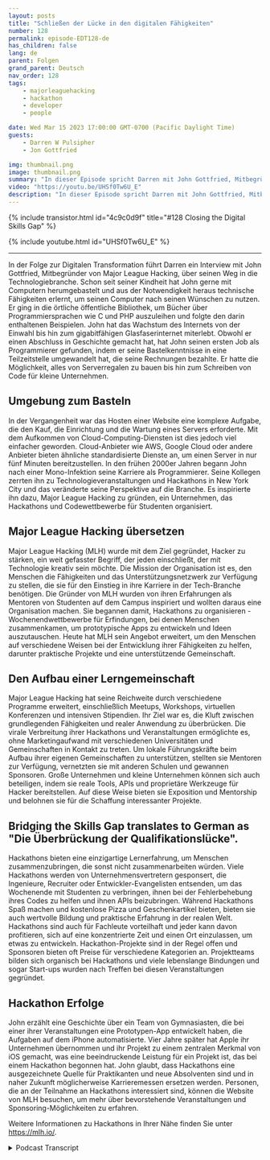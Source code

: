 ```yaml
---
layout: posts
title: "Schließen der Lücke in den digitalen Fähigkeiten"
number: 128
permalink: episode-EDT128-de
has_children: false
lang: de
parent: Folgen
grand_parent: Deutsch
nav_order: 128
tags:
    - majorleaguehacking
    - hackathon
    - developer
    - people

date: Wed Mar 15 2023 17:00:00 GMT-0700 (Pacific Daylight Time)
guests:
    - Darren W Pulsipher
    - Jon Gottfried

img: thumbnail.png
image: thumbnail.png
summary: "In dieser Episode spricht Darren mit John Gottfried, Mitbegründer von Major League Hacking, darüber, wie man die digitale Kompetenzlücke durch praktische Zusammenarbeit mit Hilfe von Hackathons schließen kann."
video: "https://youtu.be/UHSf0Tw6U_E"
description: "In dieser Episode spricht Darren mit John Gottfried, Mitbegründer von Major League Hacking, darüber, wie man die digitale Kompetenzlücke durch praktische Zusammenarbeit mit Hilfe von Hackathons schließen kann."
---
```


<div>
{% include transistor.html id="4c9c0d9f" title="#128 Closing the Digital Skills Gap" %}

{% include youtube.html id="UHSf0Tw6U_E" %}
</div>

---

In der Folge zur Digitalen Transformation führt Darren ein Interview mit John Gottfried, Mitbegründer von Major League Hacking, über seinen Weg in die Technologiebranche. Schon seit seiner Kindheit hat John gerne mit Computern herumgebastelt und aus der Notwendigkeit heraus technische Fähigkeiten erlernt, um seinen Computer nach seinen Wünschen zu nutzen. Er ging in die örtliche öffentliche Bibliothek, um Bücher über Programmiersprachen wie C und PHP auszuleihen und folgte den darin enthaltenen Beispielen. John hat das Wachstum des Internets von der Einwahl bis hin zum gigabitfähigen Glasfaserinternet miterlebt. Obwohl er einen Abschluss in Geschichte gemacht hat, hat John seinen ersten Job als Programmierer gefunden, indem er seine Bastelkenntnisse in eine Teilzeitstelle umgewandelt hat, die seine Rechnungen bezahlte. Er hatte die Möglichkeit, alles von Serverregalen zu bauen bis hin zum Schreiben von Code für kleine Unternehmen.

## Umgebung zum Basteln

In der Vergangenheit war das Hosten einer Website eine komplexe Aufgabe, die den Kauf, die Einrichtung und die Wartung eines Servers erforderte. Mit dem Aufkommen von Cloud-Computing-Diensten ist dies jedoch viel einfacher geworden. Cloud-Anbieter wie AWS, Google Cloud oder andere Anbieter bieten ähnliche standardisierte Dienste an, um einen Server in nur fünf Minuten bereitzustellen. In den frühen 2000er Jahren begann John nach einer Mono-Infektion seine Karriere als Programmierer. Seine Kollegen zerrten ihn zu Technologieveranstaltungen und Hackathons in New York City und das veränderte seine Perspektive auf die Branche. Es inspirierte ihn dazu, Major League Hacking zu gründen, ein Unternehmen, das Hackathons und Codewettbewerbe für Studenten organisiert.

## Major League Hacking übersetzen

Major League Hacking (MLH) wurde mit dem Ziel gegründet, Hacker zu stärken, ein weit gefasster Begriff, der jeden einschließt, der mit Technologie kreativ sein möchte. Die Mission der Organisation ist es, den Menschen die Fähigkeiten und das Unterstützungsnetzwerk zur Verfügung zu stellen, die sie für den Einstieg in ihre Karriere in der Tech-Branche benötigen. Die Gründer von MLH wurden von ihren Erfahrungen als Mentoren von Studenten auf dem Campus inspiriert und wollten daraus eine Organisation machen. Sie begannen damit, Hackathons zu organisieren - Wochenendwettbewerbe für Erfindungen, bei denen Menschen zusammenkamen, um prototypische Apps zu entwickeln und Ideen auszutauschen. Heute hat MLH sein Angebot erweitert, um den Menschen auf verschiedene Weisen bei der Entwicklung ihrer Fähigkeiten zu helfen, darunter praktische Projekte und eine unterstützende Gemeinschaft.

## Den Aufbau einer Lerngemeinschaft

Major League Hacking hat seine Reichweite durch verschiedene Programme erweitert, einschließlich Meetups, Workshops, virtuellen Konferenzen und intensiven Stipendien. Ihr Ziel war es, die Kluft zwischen grundlegenden Fähigkeiten und realer Anwendung zu überbrücken. Die virale Verbreitung ihrer Hackathons und Veranstaltungen ermöglichte es, ohne Marketingaufwand mit verschiedenen Universitäten und Gemeinschaften in Kontakt zu treten. Um lokale Führungskräfte beim Aufbau ihrer eigenen Gemeinschaften zu unterstützen, stellten sie Mentoren zur Verfügung, vernetzten sie mit anderen Schulen und gewannen Sponsoren. Große Unternehmen und kleine Unternehmen können sich auch beteiligen, indem sie reale Tools, APIs und proprietäre Werkzeuge für Hacker bereitstellen. Auf diese Weise bieten sie Exposition und Mentorship und belohnen sie für die Schaffung interessanter Projekte.

## Bridging the Skills Gap translates to German as "Die Überbrückung der Qualifikationslücke".

Hackathons bieten eine einzigartige Lernerfahrung, um Menschen zusammenzubringen, die sonst nicht zusammenarbeiten würden. Viele Hackathons werden von Unternehmensvertretern gesponsert, die Ingenieure, Recruiter oder Entwickler-Evangelisten entsenden, um das Wochenende mit Studenten zu verbringen, ihnen bei der Fehlerbehebung ihres Codes zu helfen und ihnen APIs beizubringen. Während Hackathons Spaß machen und kostenlose Pizza und Geschenkartikel bieten, bieten sie auch wertvolle Bildung und praktische Erfahrung in der realen Welt. Hackathons sind auch für Fachleute vorteilhaft und jeder kann davon profitieren, sich auf eine konzentrierte Zeit und einen Ort einzulassen, um etwas zu entwickeln. Hackathon-Projekte sind in der Regel offen und Sponsoren bieten oft Preise für verschiedene Kategorien an. Projektteams bilden sich organisch bei Hackathons und viele lebenslange Bindungen und sogar Start-ups wurden nach Treffen bei diesen Veranstaltungen gegründet.

## Hackathon Erfolge

John erzählt eine Geschichte über ein Team von Gymnasiasten, die bei einer ihrer Veranstaltungen eine Prototypen-App entwickelt haben, die Aufgaben auf dem iPhone automatisierte. Vier Jahre später hat Apple ihr Unternehmen übernommen und ihr Projekt zu einem zentralen Merkmal von iOS gemacht, was eine beeindruckende Leistung für ein Projekt ist, das bei einem Hackathon begonnen hat. John glaubt, dass Hackathons eine ausgezeichnete Quelle für Praktikanten und neue Absolventen sind und in naher Zukunft möglicherweise Karrieremessen ersetzen werden. Personen, die an der Teilnahme an Hackathons interessiert sind, können die Website von MLH besuchen, um mehr über bevorstehende Veranstaltungen und Sponsoring-Möglichkeiten zu erfahren.

Weitere Informationen zu Hackathons in Ihrer Nähe finden Sie unter https://mlh.io/.



<details>
<summary> Podcast Transcript </summary>

<p></p>

</details>
